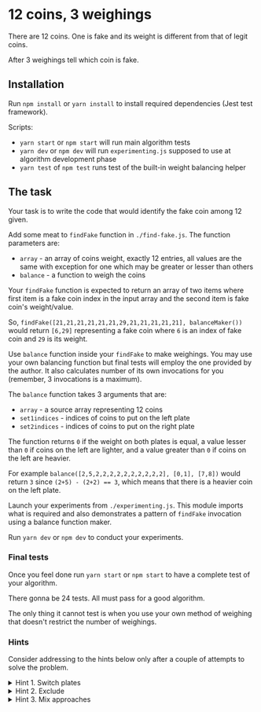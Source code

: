 # 12 coins, 3 weighings

There are 12 coins. One is fake and its
weight is different from that of legit coins.

After 3 weighings tell which coin is fake.

## Installation

Run `npm install` or `yarn install` to install
required dependencies (Jest test framework).

Scripts:
- `yarn start` or `npm start` will run main algorithm tests
- `yarn dev` or `npm dev` will run `experimenting.js`
  supposed to use at algorithm development phase
- `yarn test` of `npm test` runs test of
  the built-in weight balancing helper

## The task

Your task is to write the code that would identify
the fake coin among 12 given.

Add some meat to `findFake` function in `./find-fake.js`.
The function parameters are:
* `array` - an array of coins weight, exactly 12 entries,
  all values are the same with exception for one which
  may be greater or lesser than others 
* `balance` - a function to weigh the coins

Your `findFake` function is expected to return an array of two
items where first item is a fake coin index in the 
input array and the second item is fake coin's weight/value.

So, `findFake([21,21,21,21,21,21,29,21,21,21,21,21], balanceMaker())`
would return `[6,29]` representing a fake coin where
`6` is an index of fake coin and `29` is its weight.

Use `balance` function inside your `findFake` 
to make weighings.
You may use your own balancing function but final tests will employ
the one provided by the author. It also calculates
number of its own invocations for you
(remember, 3 invocations is a maximum). 

The `balance` function takes 3 arguments that are:
- `array` - a source array representing 12 coins
- `set1indices` - indices of coins to put on the left plate
- `set2indices` - indices of coins to put on the right plate

The function returns `0` if the weight on both plates is equal,
a value lesser than `0`
if coins on the left are lighter, and a value greater than `0`
if coins on the left are heavier. 

For example `balance([2,5,2,2,2,2,2,2,2,2,2,2], [0,1], [7,8])`
would return `3` since `(2+5) - (2+2) == 3`, which means that
there is a heavier coin on the left plate.

Launch your experiments from `./experimenting.js`.
This module imports what is required and also
demonstrates a pattern of `findFake` invocation
using a balance function maker. 

Run `yarn dev` or `npm dev` to conduct your experiments. 

### Final tests

Once you feel done run `yarn start` or `npm start`
to have a complete test of your algorithm.

There gonna be 24 tests. All must pass for a good algorithm.

The only thing it cannot test is when you use your own
method of weighing that doesn't restrict the number
of weighings.

### Hints

Consider addressing to the hints below only after
a couple of attempts to solve the problem.  

<details><summary>Hint 1. Switch plates</summary>
<p>

Change of balance may help. So consider moving coins
between the plates. For example,
if `1 + 2 + 3 < 4 + 5 + 6` and `1 + 2 + 4 > 3 + 5`
then the fake coin is either `3` or `4` 'cause moving them
changes the balance.

</p>
</details>

<details><summary>Hint 2. Exclude</summary>
<p>

If `1 + 2 + 3 < 4 + 5 + 6` and `1 + 2 == 5 + 6`
then the fake coin is obviously either `3` or `4`.

</p>
</details>

<details><summary>Hint 3. Mix approaches</summary>
<p>

Employing both approaches above in a single weighing
can save you a weighing attempt. 

</p>
</details>
